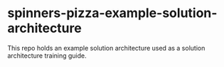 # spinners-pizza-example-solution-architecture
This repo holds an example solution architecture used as a solution architecture training guide.
